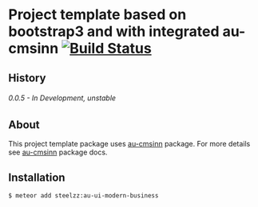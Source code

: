 # Project template based on bootstrap3 and with integrated au-cmsinn [![Build Status](https://travis-ci.org/SteelzZ/au-ui-modern-business.svg?branch=master)](https://travis-ci.org/SteelzZ/au-ui-modern-business)

## History

###### 0.0.5 - In Development, unstable

## About

This project template package uses [au-cmsinn](https://github.com/SteelzZ/au-cmsinn) package. For more details see [au-cmsinn](https://github.com/SteelzZ/au-cmsinn) package docs.

## Installation

``` sh
$ meteor add steelzz:au-ui-modern-business
```
